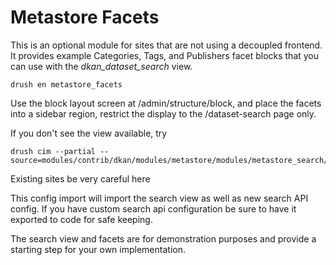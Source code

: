 # Metastore Facets

This is an optional module for sites that are not using a decoupled frontend. It provides example Categories, Tags, and Publishers facet blocks that you can use with the *dkan_dataset_search* view.

    drush en metastore_facets

Use the block layout screen at /admin/structure/block, and place the facets into a sidebar region, restrict the display to the /dataset-search page only.

If you don't see the view available, try

    drush cim --partial --source=modules/contrib/dkan/modules/metastore/modules/metastore_search/config/install

<aside class="admonition warning">
    <p class="admonition-title">Existing sites be very careful here</p>
    <p>This config import will import the search view as well as new search API config. If you have custom search api configuration be sure to have it exported to code for safe keeping.</p>
</aside>

The search view and facets are for demonstration purposes and provide a starting step for your own implementation.
